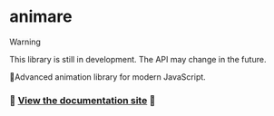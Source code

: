 # animare

> [!WARNING]
> This library is still in development. The API may change in the future.

🔸Advanced animation library for modern JavaScript.

### 📖 [View the documentation site](https://alabsi91.github.io/animare/) 📖
